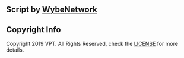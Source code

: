 <h2>Script by <a href="https://github.com/WybeNetwork">WybeNetwork</a></p>
<h2>Copyright Info</h2>
<p>Copyright 2019 VPT. All Rights Reserved, check the <a href="https://github.com/WybeNetwork/VistaPanel-Customizations/blob/master/LICENSE.md">LICENSE</a> for more details.</p>
